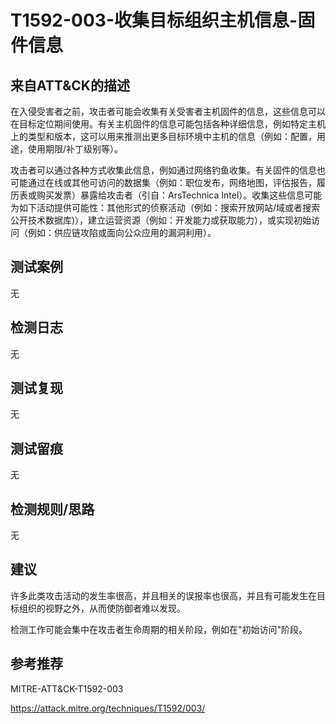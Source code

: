 # T1592-003-收集目标组织主机信息-固件信息

## 来自ATT&CK的描述

在入侵受害者之前，攻击者可能会收集有关受害者主机固件的信息，这些信息可以在目标定位期间使用。有关主机固件的信息可能包括各种详细信息，例如特定主机上的类型和版本，这可以用来推测出更多目标环境中主机的信息（例如：配置，用途，使用期限/补丁级别等）。

攻击者可以通过各种方式收集此信息，例如通过网络钓鱼收集。有关固件的信息也可能通过在线或其他可访问的数据集（例如：职位发布，网络地图，评估报告，履历表或购买发票）暴露给攻击者（引自：ArsTechnica Intel）。收集这些信息可能为如下活动提供可能性：其他形式的侦察活动（例如：搜索开放网站/域或者搜索公开技术数据库)），建立运营资源（例如：开发能力或获取能力），或实现初始访问（例如：供应链攻陷或面向公众应用的漏洞利用）。

## 测试案例

无

## 检测日志

无

## 测试复现

无

## 测试留痕

无

## 检测规则/思路

无

## 建议

许多此类攻击活动的发生率很高，并且相关的误报率也很高，并且有可能发生在目标组织的视野之外，从而使防御者难以发现。

检测工作可能会集中在攻击者生命周期的相关阶段，例如在"初始访问"阶段。

## 参考推荐

MITRE-ATT&CK-T1592-003

<https://attack.mitre.org/techniques/T1592/003/>
